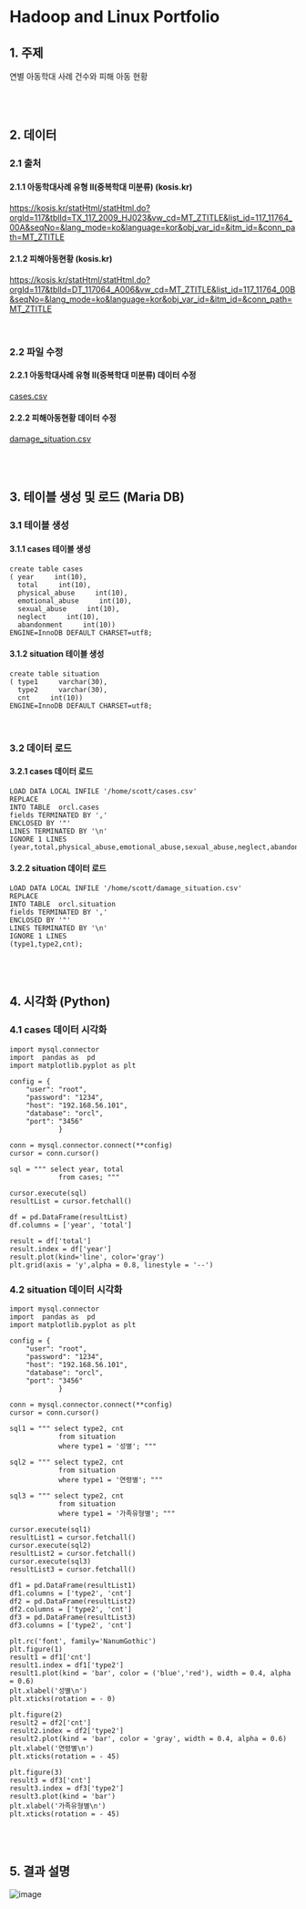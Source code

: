 # **Hadoop and Linux Portfolio**

## 1. 주제
연별 아동학대 사례 건수와 피해 아동 현황

<br>
<br>

## 2. 데이터
### 2.1 출처
#### 2.1.1 아동학대사례 유형 Ⅱ(중복학대 미분류) (kosis.kr)
https://kosis.kr/statHtml/statHtml.do?orgId=117&tblId=TX_117_2009_HJ023&vw_cd=MT_ZTITLE&list_id=117_11764_00A&seqNo=&lang_mode=ko&language=kor&obj_var_id=&itm_id=&conn_path=MT_ZTITLE

#### 2.1.2 피해아동현황 (kosis.kr)
https://kosis.kr/statHtml/statHtml.do?orgId=117&tblId=DT_117064_A006&vw_cd=MT_ZTITLE&list_id=117_11764_00B&seqNo=&lang_mode=ko&language=kor&obj_var_id=&itm_id=&conn_path=MT_ZTITLE

<br>

### 2.2 파일 수정
#### 2.2.1 아동학대사례 유형 Ⅱ(중복학대 미분류) 데이터 수정
[cases.csv](https://github.com/KimJM-931015/Portfolio/blob/main/Portfolio_001/cases.csv)

#### 2.2.2 피해아동현황 데이터 수정
[damage_situation.csv](https://github.com/KimJM-931015/Portfolio/blob/main/Portfolio_001/damage_situation.csv)

<br>
<br>

## 3. 테이블 생성 및 로드 (Maria DB)
### 3.1 테이블 생성
#### 3.1.1 cases 테이블 생성
```
create table cases
( year     int(10),
  total     int(10),
  physical_abuse     int(10),
  emotional_abuse     int(10),
  sexual_abuse     int(10),
  neglect     int(10),
  abandonment     int(10))
ENGINE=InnoDB DEFAULT CHARSET=utf8;
```

#### 3.1.2 situation 테이블 생성
```
create table situation
( type1     varchar(30),
  type2     varchar(30),
  cnt     int(10))
ENGINE=InnoDB DEFAULT CHARSET=utf8;
```

<br>

### 3.2 데이터 로드
#### 3.2.1 cases 데이터 로드
```
LOAD DATA LOCAL INFILE '/home/scott/cases.csv'
REPLACE
INTO TABLE  orcl.cases
fields TERMINATED BY ','
ENCLOSED BY '"'
LINES TERMINATED BY '\n'
IGNORE 1 LINES
(year,total,physical_abuse,emotional_abuse,sexual_abuse,neglect,abandonment);
```

#### 3.2.2 situation 데이터 로드
```
LOAD DATA LOCAL INFILE '/home/scott/damage_situation.csv'
REPLACE
INTO TABLE  orcl.situation
fields TERMINATED BY ','
ENCLOSED BY '"'
LINES TERMINATED BY '\n'
IGNORE 1 LINES
(type1,type2,cnt);
```

<br>
<br>

## 4. 시각화 (Python)
### 4.1 cases 데이터 시각화
```
import mysql.connector
import  pandas as  pd
import matplotlib.pyplot as plt

config = {
    "user": "root",
    "password": "1234",
    "host": "192.168.56.101", 
    "database": "orcl",
    "port": "3456" 
            }

conn = mysql.connector.connect(**config)
cursor = conn.cursor()

sql = """ select year, total
            from cases; """
           
cursor.execute(sql)
resultList = cursor.fetchall()  

df = pd.DataFrame(resultList)
df.columns = ['year', 'total']

result = df['total']
result.index = df['year']
result.plot(kind='line', color='gray')
plt.grid(axis = 'y',alpha = 0.8, linestyle = '--')
```

### 4.2 situation 데이터 시각화
```
import mysql.connector
import  pandas as  pd
import matplotlib.pyplot as plt

config = {
    "user": "root",
    "password": "1234",
    "host": "192.168.56.101", 
    "database": "orcl",
    "port": "3456" 
            }

conn = mysql.connector.connect(**config)
cursor = conn.cursor()

sql1 = """ select type2, cnt
            from situation
            where type1 = '성별'; """
            
sql2 = """ select type2, cnt
            from situation
            where type1 = '연령별'; """
            
sql3 = """ select type2, cnt
            from situation
            where type1 = '가족유형별'; """

cursor.execute(sql1)
resultList1 = cursor.fetchall()
cursor.execute(sql2)
resultList2 = cursor.fetchall()
cursor.execute(sql3)
resultList3 = cursor.fetchall() 

df1 = pd.DataFrame(resultList1)
df1.columns = ['type2', 'cnt']
df2 = pd.DataFrame(resultList2)
df2.columns = ['type2', 'cnt']
df3 = pd.DataFrame(resultList3)
df3.columns = ['type2', 'cnt']

plt.rc('font', family='NanumGothic')
plt.figure(1)
result1 = df1['cnt']
result1.index = df1['type2']
result1.plot(kind = 'bar', color = ('blue','red'), width = 0.4, alpha = 0.6)
plt.xlabel('성별\n')
plt.xticks(rotation = - 0)

plt.figure(2)
result2 = df2['cnt']
result2.index = df2['type2']
result2.plot(kind = 'bar', color = 'gray', width = 0.4, alpha = 0.6)
plt.xlabel('연령별\n')
plt.xticks(rotation = - 45)

plt.figure(3)
result3 = df3['cnt']
result3.index = df3['type2']
result3.plot(kind = 'bar')
plt.xlabel('가족유형별\n')
plt.xticks(rotation = - 45)
```

<br>
<br>

## 5. 결과 설명
![image](https://github.com/KimJM-931015/Portfolio/issues/1#issue-908306268)

